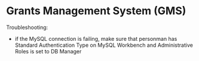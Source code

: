 # Grants Management System (GMS)

Troubleshooting:

- if the MySQL connection is failing, make sure that personman has Standard Authentication Type on MySQL Workbench and Administrative Roles is set to DB Manager
